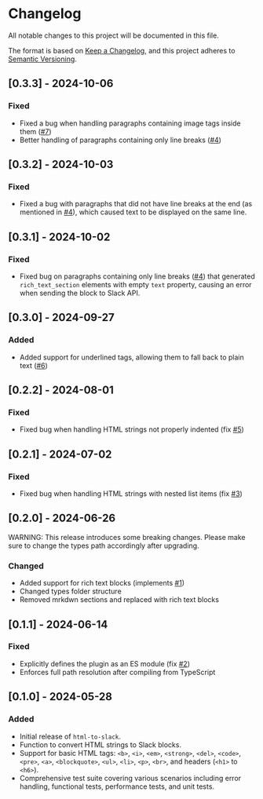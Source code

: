 # Changelog

All notable changes to this project will be documented in this file.

The format is based on [Keep a Changelog](https://keepachangelog.com/en/1.1.0/),
and this project adheres to [Semantic Versioning](https://semver.org/spec/v2.0.0.html).

## [0.3.3] - 2024-10-06

### Fixed

- Fixed a bug when handling paragraphs containing image tags inside them ([#7](https://github.com/matteodf/html-to-slack/issues/7))
- Better handling of paragraphs containing only line breaks ([#4](https://github.com/matteodf/html-to-slack/issues/4))

## [0.3.2] - 2024-10-03

### Fixed

- Fixed a bug with paragraphs that did not have line breaks at the end (as mentioned in [#4](https://github.com/matteodf/html-to-slack/issues/4)), which caused text to be displayed on the same line.

## [0.3.1] - 2024-10-02

### Fixed

- Fixed bug on paragraphs containing only line breaks ([#4](https://github.com/matteodf/html-to-slack/issues/4)) that generated `rich_text_section` elements with empty `text` property, causing an error when sending the block to Slack API.

## [0.3.0] - 2024-09-27

### Added

- Added support for underlined tags, allowing them to fall back to plain text ([#6](https://github.com/matteodf/html-to-slack/pull/6))

## [0.2.2] - 2024-08-01

### Fixed

- Fixed bug when handling HTML strings not properly indented (fix [#5](https://github.com/matteodf/html-to-slack/issues/5))

## [0.2.1] - 2024-07-02

### Fixed

- Fixed bug when handling HTML strings with nested list items (fix [#3](https://github.com/matteodf/html-to-slack/issues/3))

## [0.2.0] - 2024-06-26

WARNING: This release introduces some breaking changes. Please make sure to change the types path accordingly after upgrading.

### Changed

- Added support for rich text blocks (implements [#1](https://github.com/matteodf/html-to-slack/issues/1))
- Changed types folder structure
- Removed mrkdwn sections and replaced with rich text blocks

## [0.1.1] - 2024-06-14

### Fixed

- Explicitly defines the plugin as an ES module (fix [#2](https://github.com/matteodf/html-to-slack/issues/2))
- Enforces full path resolution after compiling from TypeScript

## [0.1.0] - 2024-05-28

### Added

- Initial release of `html-to-slack`.
- Function to convert HTML strings to Slack blocks.
- Support for basic HTML tags: `<b>`, `<i>`, `<em>`, `<strong>`, `<del>`, `<code>`, `<pre>`, `<a>`, `<blockquote>`, `<ul>`, `<li>`, `<p>`, `<br>`, and headers (`<h1>` to `<h6>`).
- Comprehensive test suite covering various scenarios including error handling, functional tests, performance tests, and unit tests.
